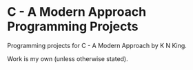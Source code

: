# C - A Modern Approach Programming Projects

Programming projects for C - A Modern Approach by K N King. 

Work is my own (unless otherwise stated).
